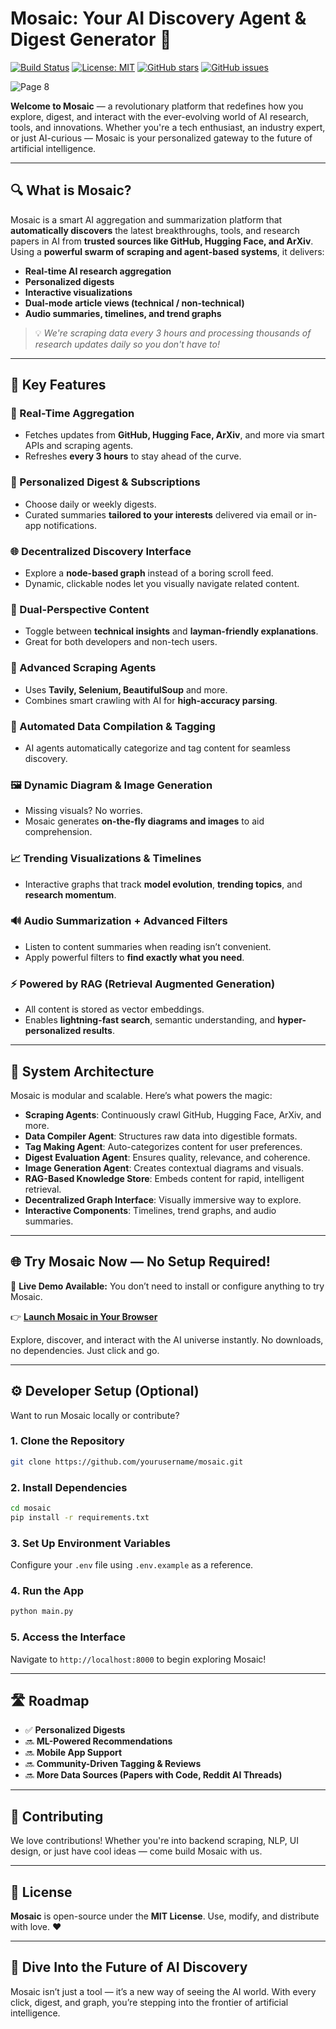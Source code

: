 # Mosaic: Your AI Discovery Agent & Digest Generator 🚀


[![Build Status](https://img.shields.io/github/workflow/status/MosaicVIT/mosaicWeb/Build)](https://github.com/MosaicVIT/mosaicWeb/actions) [![License: MIT](https://img.shields.io/badge/License-MIT-yellow.svg)](https://opensource.org/licenses/MIT) [![GitHub stars](https://img.shields.io/github/stars/MosaicVIT/mosaicWeb.svg)](https://github.com/MosaicVIT/mosaicWeb/stargazers) [![GitHub issues](https://img.shields.io/github/issues/MosaicVIT/mosaicWeb.svg)](https://github.com/MosaicVIT/mosaicWeb/issues)


![Page 8](https://github.com/user-attachments/assets/f47c17c8-0511-484b-a3a5-d77f414a816c)


**Welcome to Mosaic** — a revolutionary platform that redefines how you explore, digest, and interact with the ever-evolving world of AI research, tools, and innovations. Whether you're a tech enthusiast, an industry expert, or just AI-curious — Mosaic is your personalized gateway to the future of artificial intelligence.

---

## 🔍 What is Mosaic?
Mosaic is a smart AI aggregation and summarization platform that **automatically discovers** the latest breakthroughs, tools, and research papers in AI from **trusted sources like GitHub, Hugging Face, and ArXiv**. Using a **powerful swarm of scraping and agent-based systems**, it delivers:
- **Real-time AI research aggregation**
- **Personalized digests**
- **Interactive visualizations**
- **Dual-mode article views (technical / non-technical)**
- **Audio summaries, timelines, and trend graphs**

> 💡 *We're scraping data every 3 hours and processing thousands of research updates daily so you don't have to!*

---

## 🌟 Key Features

### 🔄 Real-Time Aggregation
- Fetches updates from **GitHub, Hugging Face, ArXiv**, and more via smart APIs and scraping agents.
- Refreshes **every 3 hours** to stay ahead of the curve.

### 📨 Personalized Digest & Subscriptions
- Choose daily or weekly digests.
- Curated summaries **tailored to your interests** delivered via email or in-app notifications.

### 🌐 Decentralized Discovery Interface
- Explore a **node-based graph** instead of a boring scroll feed.
- Dynamic, clickable nodes let you visually navigate related content.

### 👥 Dual-Perspective Content
- Toggle between **technical insights** and **layman-friendly explanations**.
- Great for both developers and non-tech users.

### 🧠 Advanced Scraping Agents
- Uses **Tavily, Selenium, BeautifulSoup** and more.
- Combines smart crawling with AI for **high-accuracy parsing**.

### 🧩 Automated Data Compilation & Tagging
- AI agents automatically categorize and tag content for seamless discovery.

### 🖼️ Dynamic Diagram & Image Generation
- Missing visuals? No worries.
- Mosaic generates **on-the-fly diagrams and images** to aid comprehension.

### 📈 Trending Visualizations & Timelines
- Interactive graphs that track **model evolution**, **trending topics**, and **research momentum**.

### 🔊 Audio Summarization + Advanced Filters
- Listen to content summaries when reading isn’t convenient.
- Apply powerful filters to **find exactly what you need**.

### ⚡ Powered by RAG (Retrieval Augmented Generation)
- All content is stored as vector embeddings.
- Enables **lightning-fast search**, semantic understanding, and **hyper-personalized results**.

---

## 🧱 System Architecture

Mosaic is modular and scalable. Here’s what powers the magic:

- **Scraping Agents**: Continuously crawl GitHub, Hugging Face, ArXiv, and more.
- **Data Compiler Agent**: Structures raw data into digestible formats.
- **Tag Making Agent**: Auto-categorizes content for user preferences.
- **Digest Evaluation Agent**: Ensures quality, relevance, and coherence.
- **Image Generation Agent**: Creates contextual diagrams and visuals.
- **RAG-Based Knowledge Store**: Embeds content for rapid, intelligent retrieval.
- **Decentralized Graph Interface**: Visually immersive way to explore.
- **Interactive Components**: Timelines, trend graphs, and audio summaries.

---

## 🌐 Try Mosaic Now — No Setup Required!
🎉 **Live Demo Available:** You don’t need to install or configure anything to try Mosaic.

👉 **[Launch Mosaic in Your Browser](https://mosaicvit.github.io/mosaicWeb)**

Explore, discover, and interact with the AI universe instantly. No downloads, no dependencies. Just click and go.

---

## ⚙️ Developer Setup (Optional)

Want to run Mosaic locally or contribute?

### 1. Clone the Repository
```bash
git clone https://github.com/yourusername/mosaic.git
```

### 2. Install Dependencies
```bash
cd mosaic
pip install -r requirements.txt
```

### 3. Set Up Environment Variables
Configure your `.env` file using `.env.example` as a reference.

### 4. Run the App
```bash
python main.py
```

### 5. Access the Interface
Navigate to `http://localhost:8000` to begin exploring Mosaic!

---

## 🛣️ Roadmap
- ✅ **Personalized Digests**
- 🔜 **ML-Powered Recommendations**
- 🔜 **Mobile App Support**
- 🔜 **Community-Driven Tagging & Reviews**
- 🔜 **More Data Sources (Papers with Code, Reddit AI Threads)**

---

## 🤝 Contributing
We love contributions! Whether you're into backend scraping, NLP, UI design, or just have cool ideas — come build Mosaic with us.

---

## 📄 License
**Mosaic** is open-source under the **MIT License**. Use, modify, and distribute with love. ❤️

---

## 🚀 Dive Into the Future of AI Discovery
Mosaic isn’t just a tool — it’s a new way of seeing the AI world. With every click, digest, and graph, you’re stepping into the frontier of artificial intelligence.

